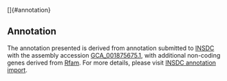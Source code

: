 []{#annotation}

Annotation
----------

The annotation presented is derived from annotation submitted to
[INSDC](http://www.insdc.org) with the assembly accession
[GCA\_001875675.1](http://www.ebi.ac.uk/ena/data/view/GCA_001875675.1),
with additional non-coding genes derived from
[Rfam](http://rfam.xfam.org/). For more details, please visit [INSDC
annotation
import](http://ensemblgenomes.org/info/data/insdc_annotation).

